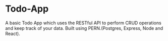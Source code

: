 # Todo-App
A basic Todo App which uses the RESTful API to perform CRUD operations and keep track of your data.  Built using PERN.(Postgres, Express, Node and React).
